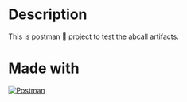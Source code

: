 # Description
This is postman 🔎 project to test the abcall artifacts.

# Made with
[![Postman](https://img.shields.io/badge/Postman-2b5b84?style=for-the-badge&logo=postman&labelColor=000000)]()
